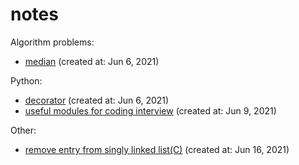 # notes

Algorithm problems:
- [median](https://github.com/littlemoon-zh/notes/issues/1) (created at: Jun 6, 2021)

Python:
- [decorator](https://github.com/littlemoon-zh/notes/issues/2) (created at: Jun 6, 2021)
- [useful modules for coding interview](https://github.com/littlemoon-zh/notes/issues/3) (created at: Jun 9, 2021)

Other:
- [remove entry from singly linked list(C)](https://github.com/littlemoon-zh/notes/issues/4) (created at: Jun 16, 2021)
